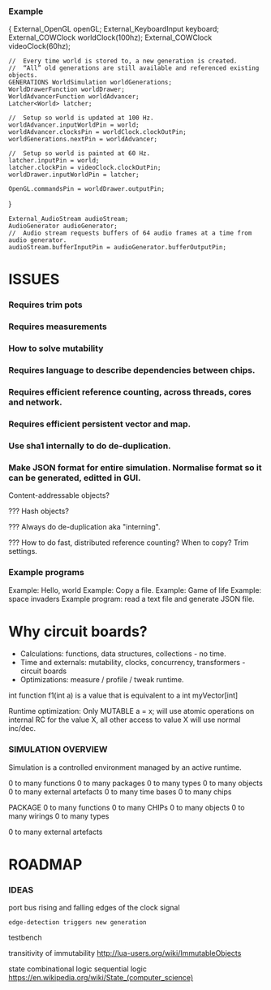 
### Example

{
	External_OpenGL openGL;
	External_KeyboardInput keyboard;
	External_COWClock worldClock(100hz);
	External_COWClock videoClock(60hz);

	//	Every time world is stored to, a new generation is created.
	//	“All” old generations are still available and referenced existing objects. 
	GENERATIONS WorldSimulation worldGenerations;
	WorldDrawerFunction worldDrawer;
	WorldAdvancerFunction worldAdvancer;
	Latcher<World> latcher;

	//	Setup so world is updated at 100 Hz.
	worldAdvancer.inputWorldPin = world;
	worldAdvancer.clocksPin = worldClock.clockOutPin;
	worldGenerations.nextPin = worldAdvancer;

	//	Setup so world is painted at 60 Hz.
	latcher.inputPin = world;
	latcher.clockPin = videoClock.clockOutPin;
	worldDrawer.inputWorldPin = latcher;

	OpenGL.commandsPin = worldDrawer.outputPin;
}


	External_AudioStream audioStream;
	AudioGenerator audioGenerator;
	//	Audio stream requests buffers of 64 audio frames at a time from audio generator.
	audioStream.bufferInputPin = audioGenerator.bufferOutputPin;


# ISSUES

### Requires trim pots
### Requires measurements
### How to solve mutability
### Requires language to describe dependencies between chips.
### Requires efficient reference counting, across threads, cores and network.
### Requires efficient persistent vector and map.
### Use sha1 internally to do de-duplication.

### Make JSON format for entire simulation. Normalise format so it can be generated, editted in GUI.

Content-addressable objects?

??? Hash objects?

??? Always do de-duplication aka "interning".

??? How to do fast, distributed reference counting? When to copy? Trim settings.


### Example programs

Example: Hello, world
Example: Copy a file.
Example: Game of life
Example: space invaders
Example program: read a text file and generate JSON file.



# Why circuit boards?

* Calculations: functions, data structures, collections - no time.
* Time and externals: mutability, clocks, concurrency, transformers  - circuit boards
* Optimizations: measure / profile / tweak runtime.


int function f1(int a) is a value that is equivalent to a int myVector[int]

Runtime optimization: Only MUTABLE<SONG> a = x;  will use atomic operations on internal RC for the value X, all other access to value X will use normal inc/dec.



### SIMULATION OVERVIEW

Simulation is a controlled environment managed by an active runtime.

0 to many functions
0 to many packages
0 to many types
0 to many objects
0 to many external artefacts
0 to many time bases
0 to many chips


PACKAGE
0 to many functions
0 to many CHIPs
	0 to many objects
	0 to many wirings
0 to many types

0 to many external artefacts





# ROADMAP


### IDEAS
port
bus
rising and falling edges of the clock signal

	edge-detection triggers new generation
testbench

transitivity of immutability
http://lua-users.org/wiki/ImmutableObjects

state
combinational logic
sequential logic
https://en.wikipedia.org/wiki/State_(computer_science)
